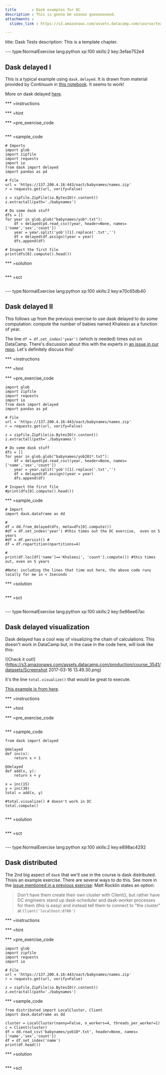 ```yaml
---
title       : Dask examples for DC
description : This is gonna be sooooo goooooooood.
attachments :
  slides_link : https://s3.amazonaws.com/assets.datacamp.com/course/teach/slides_example.pdf

---
```

title: Dask Tests
description: This is a template chapter.

--- type:NormalExercise lang:python xp:100 skills:2 key:3efae752e4
## Dask delayed I

This is a typical example using `dask.delayed`. It is drawn from material provided by Continuum in [this notebook](https://github.com/datacamp/courses-dask/blob/nbs/Notebooks/babynames.ipynb). It seems to work!

More on dask delayed [here](http://dask.pydata.org/en/latest/delayed.html).

*** =instructions

*** =hint

*** =pre_exercise_code
```{python}

```

*** =sample_code
```{python}
# Imports
import glob
import zipfile
import requests
import io
from dask import delayed
import pandas as pd

# File
url = 'https://137.200.4.16:443/oact/babynames/names.zip'
r = requests.get(url, verify=False)

z = zipfile.ZipFile(io.BytesIO(r.content))
z.extractall(path='./babynames')

# Do some dask stuff
dfs = []
for year in glob.glob("babynames/yob*.txt"):
    df = delayed(pd.read_csv)(year, header=None, names=['name','sex','count'])
    year = year.split('yob')[1].replace('.txt','')
    df = delayed(df.assign)(year = year)
    dfs.append(df)
    
# Inspect the first file
print(dfs[0].compute().head())

```

*** =solution
```{python}

```

*** =sct
```{python}

```

--- type:NormalExercise lang:python xp:100 skills:2 key:e70c65db40
## Dask delayed II

This follows up from the previous exercise to use dask delayed to do some computation: compute the
number of babies named Khaleesi as a function of year.

The line `df = df.set_index('year')` (which is needed) times out on DataCamp. There's discussion about this with the experts
in [an issue in our repo](https://github.com/datacamp/courses-dask/issues/6). Let's definitely discuss this!

*** =instructions

*** =hint

*** =pre_exercise_code
```{python}
import glob
import zipfile
import requests
import io
from dask import delayed
import pandas as pd

# File
url = 'https://137.200.4.16:443/oact/babynames/names.zip'
r = requests.get(url, verify=False)

z = zipfile.ZipFile(io.BytesIO(r.content))
z.extractall(path='./babynames')

# Do some dask stuff
dfs = []
for year in glob.glob("babynames/yob201*.txt"):
    df = delayed(pd.read_csv)(year, header=None, names=['name','sex','count'])
    year = year.split('yob')[1].replace('.txt','')
    df = delayed(df.assign)(year = year)
    dfs.append(df)
    
# Inspect the first file
#print(dfs[0].compute().head())
```

*** =sample_code
```{python}
# Import
import dask.dataframe as dd

# 
df = dd.from_delayed(dfs, meta=dfs[0].compute())
#df = df.set_index('year') #this times out the DC exercise,  even on 5 years
#df = df.persist() #
df = df.repartition(npartitions=4)

#
print(df.loc[df['name']=='Khaleesi', 'count'].compute()) #this times out, even on 5 years

#Note: including the lines that time out here, the above code runs locally for me in < 3seconds

```

*** =solution
```{python}

```

*** =sct
```{python}

```



--- type:NormalExercise lang:python xp:100 skills:2 key:5e86ee67ac
## Dask delayed visualization

Dask delayed has a cool way of visualizing the chain of calculations. This doesn't work in DataCamp
but, in the case in the code here, will look like this:

![Check it out!](https://s3.amazonaws.com/assets.datacamp.com/production/course_3541/datasets/Screenshot 2017-03-16 13.49.30.png)

it's the line `total.visualize()` that would be great to execute.

[This example is from here](https://github.com/dask/dask-tutorial/blob/master/02_foundations.ipynb).

*** =instructions

*** =hint

*** =pre_exercise_code
```{python}

```

*** =sample_code
```{python}
from dask import delayed

@delayed
def inc(x):
    return x + 1

@delayed
def add(x, y):
    return x + y
    
x = inc(15)
y = inc(30)
total = add(x, y)

#total.visualize() # doesn't work in DC
total.compute()


```

*** =solution
```{python}

```

*** =sct
```{python}

```


--- type:NormalExercise lang:python xp:100 skills:2 key:e898ac4292
## Dask distributed

The 2nd big aspect of `dask` that we'll use in the course is dask distributed. Thisis an example exercise. There are several ways to do this. See more in the [issue mentioned in a previous exercise](https://github.com/datacamp/courses-dask/issues/6): Matt Rocklin states an option:

> Don't have them create their own cluster with Client(), but rather have DC engineers stand up dask-scheduler and dask-worker processes for them (this is easy) and instead tell them to connect to "the cluster" at `Client('localhost:8786')`

*** =instructions

*** =hint

*** =pre_exercise_code
```{python}
import glob
import zipfile
import requests
import io

# File
url = 'https://137.200.4.16:443/oact/babynames/names.zip'
r = requests.get(url, verify=False)

z = zipfile.ZipFile(io.BytesIO(r.content))
z.extractall(path='./babynames')
```

*** =sample_code
```{python}
from distributed import LocalCluster, Client
import dask.dataframe as dd

cluster = LocalCluster(nanny=False, n_workers=4, threads_per_worker=1)
c = Client(cluster)
df = dd.read_csv('babynames/yob18*.txt', header=None, names=['name','sex','count'])
df = df.set_index('name')
print(df.head())
```

*** =solution
```{python}

```

*** =sct
```{python}

```